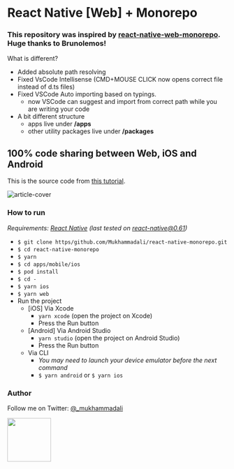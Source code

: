 # React Native [Web] + Monorepo

### This repository was inspired by [react-native-web-monorepo](https://github.com/brunolemos/react-native-web-monorepo). Huge thanks to Brunolemos! 
 
What is different?

- Added absolute path resolving
- Fixed VsCode Intellisense (CMD+MOUSE CLICK now opens correct file instead of d.ts files)
- Fixed VSCode Auto importing based on typings.   
  - now VSCode can suggest and import from correct path while you are writing your code 
- A bit different structure     
  - apps live under **/apps**   
  - other utility packages live under **/packages**

## 100% code sharing between Web, iOS and Android

This is the source code from [this tutorial](https://dev.to/brunolemos/tutorial-100-code-sharing-between-ios-android--web-using-react-native-web-andmonorepo-4pej).

![article-cover](https://user-images.githubusercontent.com/619186/64933790-1fc27680-d81d-11e9-8077-64a1066b7c17.png)


### How to run

_Requirements: [React Native](https://facebook.github.io/react-native/docs/getting-started.html#native) (last tested on react-native@0.61)_

  - `$ git clone https/github.com/Mukhammadali/react-native-monorepo.git`
  - `$ cd react-native-monorepo`
  - `$ yarn`
  - `$ cd apps/mobile/ios`
  - `$ pod install`
  - `$ cd -`
  - `$ yarn ios`
  - `$ yarn web`
  - Run the project
    - [iOS] Via Xcode
      - `yarn xcode` (open the project on Xcode)
      - Press the Run button
    - [Android] Via Android Studio
      - `yarn studio` (open the project on Android Studio)
      - Press the Run button
    - Via CLI
      - _You may need to launch your device emulator before the next command_
      - `$ yarn android` or  `$ yarn ios`

### Author

Follow me on Twitter: [@_mukhammadali](https://twitter.com/_mukhammadali)<br/>

<a href="https://twitter.com/mukhammadali" target="_blank"><img src="https://github.com/Mukhammadali.png?size=100" height="100" /></a>

